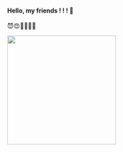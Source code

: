 <h4>Hello, my friends ! ! ! &#127867;</h4><p>&#128520;&#128525;&#129321;&#128126;&#128591;&#10024;</p><img style="height:250px" src="https://s2.loli.net/2023/04/24/Jqulv61PnSXkGIs.png" ></img>







